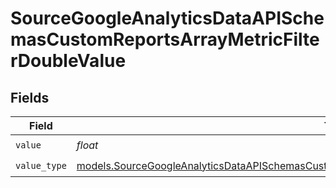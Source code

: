 # SourceGoogleAnalyticsDataAPISchemasCustomReportsArrayMetricFilterDoubleValue


## Fields

| Field                                                                                                                                                                                                                | Type                                                                                                                                                                                                                 | Required                                                                                                                                                                                                             | Description                                                                                                                                                                                                          |
| -------------------------------------------------------------------------------------------------------------------------------------------------------------------------------------------------------------------- | -------------------------------------------------------------------------------------------------------------------------------------------------------------------------------------------------------------------- | -------------------------------------------------------------------------------------------------------------------------------------------------------------------------------------------------------------------- | -------------------------------------------------------------------------------------------------------------------------------------------------------------------------------------------------------------------- |
| `value`                                                                                                                                                                                                              | *float*                                                                                                                                                                                                              | :heavy_check_mark:                                                                                                                                                                                                   | N/A                                                                                                                                                                                                                  |
| `value_type`                                                                                                                                                                                                         | [models.SourceGoogleAnalyticsDataAPISchemasCustomReportsArrayMetricFilterMetricsFilter4FilterValueType](../models/sourcegoogleanalyticsdataapischemascustomreportsarraymetricfiltermetricsfilter4filtervaluetype.md) | :heavy_check_mark:                                                                                                                                                                                                   | N/A                                                                                                                                                                                                                  |